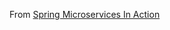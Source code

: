 From [Spring Microservices In Action](https://www.manning.com/books/spring-microservices-in-action-second-edition)
